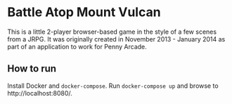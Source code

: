 # Battle Atop Mount Vulcan

This is a little 2-player browser-based game in the style of a few scenes from a JRPG. It was originally created in November 2013 - January 2014 as part of an application to work for Penny Arcade.

## How to run

Install Docker and `docker-compose`. Run `docker-compose up` and browse to http://localhost:8080/.

